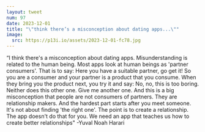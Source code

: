 ```yaml
---
layout: tweet
num: 97
date: 2023-12-01
title: "\"think there’s a misconception about dating apps...\""
image:
  src: https://p13i.io/assets/2023-12-01-fc78.jpg
---
```


“I think there's a misconception about dating apps.
Misunderstanding is related to the human being. Most apps
look at human beings as 'partner consumers'. That is to say:
Here you have a suitable partner, go get it! So you are a
consumer and your partner is a product that you consume.
When they bring you the product next, you try it and say:
No, no, this is too boring. Neither does this other one.
Give me another one. And this is a big misconception that
people are not consumers of partners. They are relationship
makers. And the hardest part starts after you meet someone.
It's not about finding 'the right one'. The point is to
create a relationship. The app doesn't do that for you. We
need an app that teaches us how to create better
relationships" -Yuval Noah Harari
